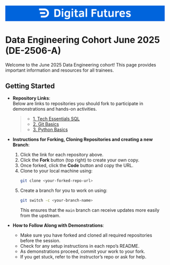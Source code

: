 ![Digital Futures](https://github.com/digital-futures-academy/DataScienceMasterResources/blob/main/Resources/datascience-notebook-header.png?raw=true)

# Data Engineering Cohort June 2025 (DE-2506-A)

Welcome to the June 2025 Data Engineering cohort! This page provides important information and resources for all trainees.

## Getting Started

- **Repository Links**:  
  Below are links to repositories you should fork to participate in demonstrations and hands-on activities.  

  > - [1. Tech Essentials SQL](https://github.com/de-2506-a/tech-essentials-sql)
  > - [2. Git Basics](https://github.com/de-2506-a/git-basics)
  > - [3. Python Basics](https://github.com/de-2506-a/python-basics)

- **Instructions for Forking, Cloning Repositories and creating a new Branch**:  
  1. Click the link for each repository above.
  2. Click the **Fork** button (top right) to create your own copy.
  3. Once forked, click the **Code** button and copy the URL.
  4. Clone to your local machine using:  
     ```bash
     git clone <your-forked-repo-url>
     ```
  5. Create a branch for you to work on using:
     ```bash
     git switch -c <your-branch-name>
     ```
     This ensures that the `main` branch can receive updates more easily from the upstream.

- **How to Follow Along with Demonstrations**:  
  - Make sure you have forked and cloned all required repositories before the session.
  - Check for any setup instructions in each repo’s README.
  - As demonstrations proceed, commit your work to your fork.
  - If you get stuck, refer to the instructor’s repo or ask for help.
